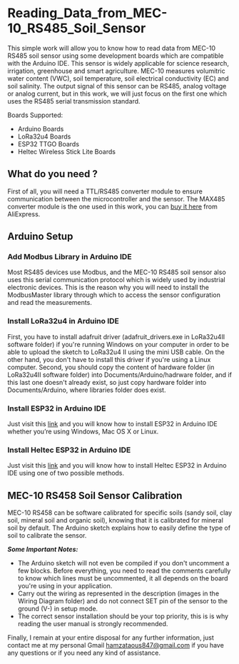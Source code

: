 # Reading_Data_from_MEC-10_RS485_Soil_Sensor
This simple work will allow you to know how to read data from MEC-10 RS485 soil sensor using some development boards which are compatible with the Arduino IDE. This sensor is widely applicable for science research, irrigation, greenhouse and smart agriculture. MEC-10 measures volumitric water content (VWC), soil temperature, soil electrical conductivity (EC) and soil salinity. The output signal of this sensor can be RS485, analog voltage or analog current, but in this work, we will just focus on the first one which uses the RS485 serial transmission standard.

Boards Supported:

- Arduino Boards
- LoRa32u4 Boards 
- ESP32 TTGO Boards
- Heltec Wireless Stick Lite Boards

## What do you need ?
First of all, you will need a TTL/RS485 converter module to ensure communication between the microcontroller and the sensor. The MAX485 converter module is the one used in this work, you can [buy it here](https://fr.aliexpress.com/item/32727897752.html?spm=a2g0o.search0302.0.0.215b4a68NXJvne&algo_pvid=7cd7a219-c649-4072-a508-f45c0599361b&algo_expid=7cd7a219-c649-4072-a508-f45c0599361b-14&btsid=0b0a556116189643503323911e8124&ws_ab_test=searchweb0_0,searchweb201602_,searchweb201603_) from AliExpress.
## Arduino Setup
### Add Modbus Library in Arduino IDE
Most RS485 devices use Modbus, and the MEC-10 RS485 soil sensor also uses this serial communication protocol which is widely used by industrial electronic devices. This is the reason why you will need to install the ModbusMaster library through which to access the sensor configuration and read the measurements.
### Install LoRa32u4 in Arduino IDE
First, you have to install adafruit driver (adafruit_drivers.exe in LoRa32u4II software folder) if you're running Windows on your computer in order to be able to upload the sketch to LoRa32u4 II using the mini USB cable. On the other hand, you don't have to install this driver if you're using a Linux computer. Second, you should copy the content of hardware folder (in LoRa32u4II software folder) into Documents/Arduino/hadrware folder, and if this last one doesn't already exist, so just copy hardware folder into Documents/Arduino, where libraries folder does exist.
### Install ESP32 in Arduino IDE
Just visit this [link](https://randomnerdtutorials.com/installing-the-esp32-board-in-arduino-ide-windows-instructions/) and you will know how to install ESP32 in Arduino IDE whether you’re using Windows, Mac OS X or Linux. 
### Install Heltec ESP32 in Arduino IDE
Just visit this [link](https://randomnerdtutorials.com/installing-the-esp32-board-in-arduino-ide-windows-instructions/) and you will know how to install Heltec ESP32 in Arduino IDE using one of two possible methods.
## MEC-10 RS458 Soil Sensor Calibration
MEC-10 RS458 can be software calibrated for specific soils (sandy soil, clay soil, mineral soil and organic soil), knowing that it is calibrated for mineral soil by default. The Arduino sketch explains how to easily define the type of soil to calibrate the sensor. 

***Some Important Notes:***
- The Arduino sketch will not even be compiled if you don't uncomment a few blocks. Before everything, you need to read the comments carefully to know which lines must be uncommented, it all depends on the board you're using in your application.
- Carry out the wiring as represented in the description (images in the Wiring Diagram folder) and do not connect SET pin of the sensor to the ground (V-) in setup mode.
- The correct sensor installation should be your top priority, this is is why reading the user manual is strongly recommended. 

Finally, I remain at your entire disposal for any further information, just contact me at my personal Gmail hamzataous847@gmail.com if you have any questions or if you need any kind of assistance.
